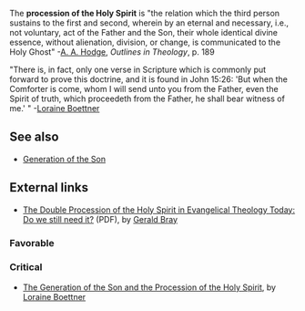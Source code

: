 The **procession of the Holy Spirit** is "the relation which the
third person sustains to the first and second, wherein by an
eternal and necessary, i.e., not voluntary, act of the Father and
the Son, their whole identical divine essence, without alienation,
division, or change, is communicated to the Holy Ghost"
-[A. A. Hodge](A._A._Hodge "A. A. Hodge"), *Outlines in Theology*,
p. 189

"There is, in fact, only one verse in Scripture which is commonly
put forward to prove this doctrine, and it is found in John 15:26:
'But when the Comforter is come, whom I will send unto you from the
Father, even the Spirit of truth, which proceedeth from the Father,
he shall bear witness of me.' "
-[Loraine Boettner](Loraine_Boettner "Loraine Boettner")

## See also

-   [Generation of the Son](Generation_of_the_Son "Generation of the Son")

## External links

-   [The Double Procession of the Holy Spirit in Evangelical Theology Today: Do we still need it?](http://www.etsjets.org/jets/journal/41/41-3/41-3-pp415-426-JETS.pdf)
    (PDF), by [Gerald Bray](Gerald_Bray "Gerald Bray")

### Favorable

### Critical

-   [The Generation of the Son and the Procession of the Holy Spirit](http://www.caledonianfire.org/caledonianfire/Boettner/trinity/t8.htm),
    by [Loraine Boettner](Loraine_Boettner "Loraine Boettner")



